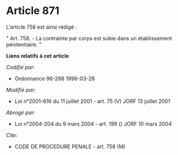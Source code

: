 # Article 871

L'article 758 est ainsi rédigé :

" Art. 758. - La contrainte par corps est subie dans un établissement pénitentiaire. "

**Liens relatifs à cet article**

_Codifié par_:

  - Ordonnance 96-268 1996-03-28

_Modifié par_:

  - Loi n°2001-616 du 11 juillet 2001 - art. 75 (V) JORF 13 juillet 2001

_Abrogé par_:

  - Loi n°2004-204 du 9 mars 2004 - art. 199 () JORF 10 mars 2004

_Cite_:

  - CODE DE PROCEDURE PENALE - art. 758 (M)
